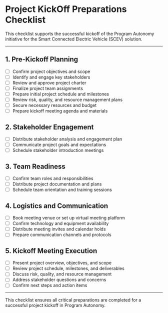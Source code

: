 # Project KickOff Preparations Checklist

This checklist supports the successful kickoff of the Program Autonomy initiative for the Smart Connected Electric Vehicle (SCEV) solution.

---

## 1. Pre-Kickoff Planning
- [ ] Confirm project objectives and scope
- [ ] Identify and engage key stakeholders
- [ ] Review and approve project charter
- [ ] Finalize project team assignments
- [ ] Prepare initial project schedule and milestones
- [ ] Review risk, quality, and resource management plans
- [ ] Secure necessary resources and budget
- [ ] Prepare kickoff meeting agenda and materials

## 2. Stakeholder Engagement
- [ ] Distribute stakeholder analysis and engagement plan
- [ ] Communicate project goals and expectations
- [ ] Schedule stakeholder introduction meetings

## 3. Team Readiness
- [ ] Confirm team roles and responsibilities
- [ ] Distribute project documentation and plans
- [ ] Schedule team orientation and training sessions

## 4. Logistics and Communication
- [ ] Book meeting venue or set up virtual meeting platform
- [ ] Confirm technology and equipment availability
- [ ] Distribute meeting invites and calendar holds
- [ ] Prepare communication channels and protocols

## 5. Kickoff Meeting Execution
- [ ] Present project overview, objectives, and scope
- [ ] Review project schedule, milestones, and deliverables
- [ ] Discuss risk, quality, and resource management
- [ ] Address stakeholder questions and concerns
- [ ] Confirm next steps and action items

---

This checklist ensures all critical preparations are completed for a successful project kickoff in Program Autonomy.
